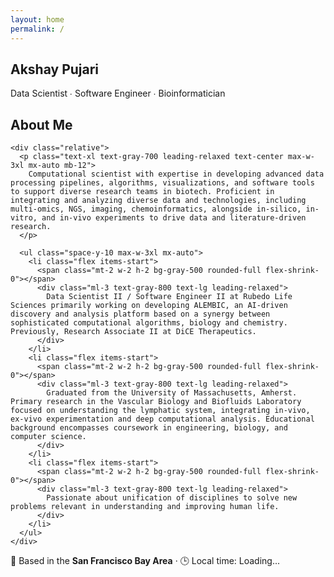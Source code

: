 ```yaml
---
layout: home
permalink: /
---
```


<section class="relative min-h-screen flex items-center justify-center text-white pt-24">
  <div class="absolute inset-0 bg-gradient-to-br from-black via-gray-900 to-gray-800"></div>
  <div class="relative text-center px-6 z-10 animate-fadeIn">
    <h1 class="text-4xl md:text-6xl font-bold mb-4">Akshay Pujari</h1>
    <p class="text-lg md:text-xl max-w-2xl mx-auto">
      Data Scientist ∙ Software Engineer ∙ Bioinformatician
    </p>
  </div>
  <div class="flex-1 max-w-sm">
    <lottie-player
      src="{{ '/assets/graphics/agx-spaces.json' | relative_url }}"
      background="transparent"
      speed="1"
      loop
      autoplay
    ></lottie-player>
  </div>
</section>

<section class="py-24 px-6 md:px-16 bg-gradient-to-br from-white via-gray-50 to-white">
  <div class="max-w-5xl mx-auto">
    <h2 class="text-5xl font-extrabold text-center text-gray-800 mb-16 tracking-tight">
      About Me
    </h2>

    <div class="relative">
      <p class="text-xl text-gray-700 leading-relaxed text-center max-w-3xl mx-auto mb-12">
        Computational scientist with expertise in developing advanced data processing pipelines, algorithms, visualizations, and software tools to support diverse research teams in biotech. Proficient in integrating and analyzing diverse data and technologies, including multi-omics, NGS, imaging, chemoinformatics, alongside in-silico, in-vitro, and in-vivo experiments to drive data and literature-driven research.
      </p>

      <ul class="space-y-10 max-w-3xl mx-auto">
        <li class="flex items-start">
          <span class="mt-2 w-2 h-2 bg-gray-500 rounded-full flex-shrink-0"></span>
          <div class="ml-3 text-gray-800 text-lg leading-relaxed">
            Data Scientist II / Software Engineer II at Rubedo Life Sciences primarily working on developing ALEMBIC, an AI-driven discovery and analysis platform based on a synergy between sophisticated computational algorithms, biology and chemistry. Previously, Research Associate II at DiCE Therapeutics.
          </div>
        </li>
        <li class="flex items-start">
          <span class="mt-2 w-2 h-2 bg-gray-500 rounded-full flex-shrink-0"></span>
          <div class="ml-3 text-gray-800 text-lg leading-relaxed">
            Graduated from the University of Massachusetts, Amherst. Primary research in the Vascular Biology and Biofluids Laboratory focused on understanding the lymphatic system, integrating in-vivo, ex-vivo experimentation and deep computational analysis. Educational background encompasses coursework in engineering, biology, and computer science.
          </div>
        </li>
        <li class="flex items-start">
          <span class="mt-2 w-2 h-2 bg-gray-500 rounded-full flex-shrink-0"></span>
          <div class="ml-3 text-gray-800 text-lg leading-relaxed">
            Passionate about unification of disciplines to solve new problems relevant in understanding and improving human life.
          </div>
        </li>
      </ul>
    </div>
  </div>
</section>


<section class="py-8 bg-white text-center text-gray-700">
  <p class="text-lg md:text-xl font-medium">
    📍 Based in the <strong>San Francisco Bay Area</strong> · 🕒 Local time: <span id="local-time" class="font-semibold">Loading...</span>
  </p>

  <script>
    function updateTime() {
      const options = {
        timeZone: 'America/Los_Angeles',
        hour: '2-digit',
        minute: '2-digit',
        hour12: true
      };
      const now = new Date().toLocaleTimeString('en-US', options);
      document.getElementById('local-time').textContent = now;
    }
    updateTime();
    setInterval(updateTime, 60000);
  </script>
</section>